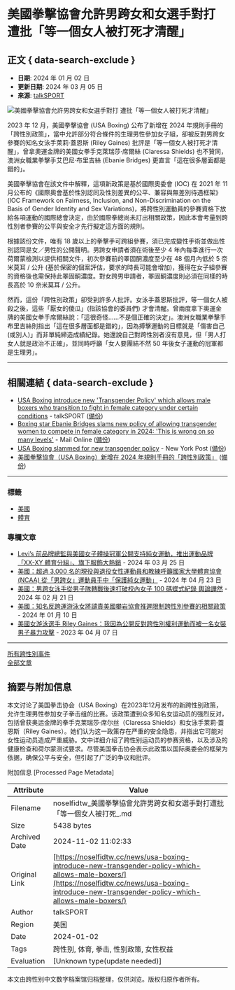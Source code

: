 # 美國拳擊協會允許男跨女和女選手對打 遭批「等一個女人被打死才清醒」

## 正文 { data-search-exclude }


- **日期**: 2024 年 01 月 02 日
- **更新日期**: 2024 年 03 月 05 日
- **來源**: [talkSPORT](https://talksport.com/sport/1695201/usa-boxing-new-transgender-policy-male-transition-fight-female/)

![美國拳擊協會允許男跨女和女選手對打 遭批「等一個女人被打死才清醒」](https://archive.md/GL28O/5f69a0b5f2148467a0a0748d82018fa43188cf68.webp)

2023 年 12 月，美國拳擊協會 (USA Boxing) 公布了新增在 2024 年規則手冊的「跨性別政策」，當中允許部分符合條件的生理男性參加女子組，卻被反對男跨女參賽的知名女泳手萊莉·蓋恩斯 (Riley Gaines) 批評是「等一個女人被打死才清醒」，曾拿奧運金牌的美國女拳手克萊瑞莎·席爾絲 (Claressa Shields) 也不贊同，澳洲女職業拳擊手艾巴尼·布里吉絲 (Ebanie Bridges) 更直言「這在很多層面都是錯的」。

美國拳擊協會在該文件中解釋，這項新政策是基於國際奧委會 (IOC) 在 2021 年 11 月公布的《國際奧會基於性別認同及性別差異的公平、兼容與無差別待遇框架》(IOC Framework on Fairness, Inclusion, and Non-Discrimination on the Basis of Gender Identity and Sex Variations)，將跨性別運動員的參賽資格下放給各項運動的國際總會決定，由於國際拳總尚未訂出相關政策，因此本會考量到跨性別者參賽的公平與安全才先行擬定這方面的規則。

根據該份文件，唯有 18 歲以上的拳擊手可跨組參賽，須已完成變性手術並做出性別認同是女／男性的公開聲明。男跨女申請者須在術後至少 4 年內每季進行一次荷爾蒙檢測以提供相關文件，初次參賽前的睪固酮濃度至少在 48 個月內低於 5 奈米莫耳 / 公升 (基於保密的個案評估，要求的時長可能會增加)，獲得在女子組參賽的資格後也需保持此睪固酮濃度。對女跨男申請者，睪固酮濃度則必須在同樣的時長高於 10 奈米莫耳 / 公升。

然而，這份「跨性別政策」卻受到許多人批評。女泳手蓋恩斯批評，等一個女人被殺之後，這些「厭女的傻瓜」(指該協會的委員們) 才會清醒。曾兩度拿下奧運金牌的美國女拳手席爾絲說：「這很奇怪……不是個正確的決定」。澳洲女職業拳擊手布里吉絲則指出「這在很多層面都是錯的」，因為搏擊運動的目標就是「傷害自己 (或別人)」而非單純締造成績紀錄。她還說自己對跨性別者沒有意見，但「男人打女人就是政治不正確」，並同時呼籲「女人要團結不然 50 年後女子運動的冠軍都是生理男」。

---

## 相關連結 { data-search-exclude }

- [USA Boxing introduce new 'Transgender Policy' which allows male boxers who transition to fight in female category under certain conditions](https://talksport.com/sport/1695201/usa-boxing-new-transgender-policy-male-transition-fight-female/) - talkSPORT ([備份](https://archive.ph/GL28O))
- [Boxing star Ebanie Bridges slams new policy of allowing transgender women to compete in female category in 2024: 'This is wrong on so many levels'](https://www.dailymail.co.uk/sport/boxing/article-12913189/Ebanie-Bridges-transgender-policy-women-boxing-USA.html) - Mail Online ([備份](https://archive.ph/K9Yty))
- [USA Boxing slammed for new transgender policy](https://nypost.com/2024/01/02/news/usa-boxing-slammed-for-new-transgender-policy/) - New York Post ([備份](https://archive.ph/VFcrt))
- [美國拳擊協會（USA Boxing）新增在 2024 年規則手冊的「跨性別政策」](https://www.nationalreview.com/wp-content/uploads/2023/12/Oct22USA-Boxing-Transgender-Policy.pdf) ([備份](https://web.archive.org/web/20240110043630/https://www.nationalreview.com/wp-content/uploads/2023/12/Oct22USA-Boxing-Transgender-Policy.pdf))

--- 

### 標籤
- [美國](https://noselfidtw.cc/regions/%e7%be%8e%e5%9c%8b/)
- [體育](https://noselfidtw.cc/tags/%e9%ab%94%e8%82%b2/)

### 專欄文章
- [Levi’s 前品牌總監與美國女子體操冠軍公開支持純女運動，推出運動品牌「XX-XY 體育分組」、旗下服飾大熱銷](https://noselfidtw.cc/news/ex-levis-president-jennifer-sey-launches-xx-xy-athletics-for-womens-sports/) - 2024 年 03 月 25 日
- [美國：超過 3,000 名的現役與退役女性運動員和教練呼籲國家大學體育協會 (NCAA) 從「男跨女」運動員手中「保護純女運動」](https://noselfidtw.cc/news/over-3000-female-athletes-amp-coaches-petition-the-ncaa-board/) - 2024 年 04 月 23 日
- [美國：男跨女泳手從男子隊轉戰後速打破校內女子 100 碼蝶式紀錄 輿論譁然](https://noselfidtw.cc/news/who-is-meghan-cortez-fields-everything-to-know-about-the-transgender/) - 2024 年 02 月 21 日
- [美國：知名反跨運游泳女將譴責美國攀岩協會推遲限制跨性別參賽的相關政策](https://noselfidtw.cc/news/usa-climbing-doesnt-believe-women-deserve-equal-opportunities---riley/) - 2024 年 01 月 10 日
- [美國女游泳選手 Riley Gaines：我因為公開反對跨性別權利運動而被一名女裝男子暴力攻擊](https://noselfidtw.cc/news/riley-gaines-i-was-hit-in-the-face-by-a/) - 2023 年 04 月 07 日

--- 

[所有跨性別事件](https://noselfidtw.cc/news)  
[全部文章](https://noselfidtw.cc/post)

## 摘要与附加信息

<!-- tcd_abstract -->
本文讨论了美国拳击协会（USA Boxing）在2023年12月发布的新跨性别政策，允许生理男性参加女子拳击组的比赛。该政策遭到众多知名女运动员的强烈反对，包括曾获奥运金牌的拳手克莱瑞莎·席尔丝（Claressa Shields）和女泳手萊莉·蓋恩斯（Riley Gaines）。她们认为这一政策存在严重的安全隐患，并指出它可能对女性运动员造成严重威胁。文中详细介绍了跨性别运动员的参赛资格，以及涉及的健康检查和荷尔蒙测试要求。尽管美国拳击协会表示此政策以国际奥委会的框架为依据，确保公平与安全，但引起了广泛的争议和批评。
<!-- tcd_abstract_end -->

附加信息 [Processed Page Metadata]

| Attribute       | Value                                  |
|-----------------|----------------------------------------|
| Filename        | noselfidtw_美國拳擊協會允許男跨女和女選手對打遭批「等一個女人被打死_.md                             |
| Size            | 5438 bytes                           |
| Archived Date   | 2024-11-02 11:02:33                             |
| Original Link   | [https://noselfidtw.cc/news/usa-boxing-introduce-new-transgender-policy-which-allows-male-boxers/](https://noselfidtw.cc/news/usa-boxing-introduce-new-transgender-policy-which-allows-male-boxers/)                       |
| Author          | talkSPORT                               |
| Region          | 美国                               |
| Date            | 2024-01-02                                 |
| Tags            | 跨性别, 体育, 拳击, 性别政策, 女性权益                                 |
| Evaluation            | [Unknown type(update needed)]                                 |
<!-- tcd_table_end -->

本文由跨性别中文数字档案馆归档整理，仅供浏览。版权归原作者所有。
